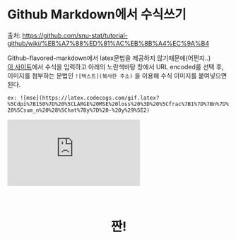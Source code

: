 # Github Markdown에서 수식쓰기

출처: https://github.com/snu-stat/tutorial-github/wiki/%EB%A7%88%ED%81%AC%EB%8B%A4%EC%9A%B4

Github-flavored-markdown에서 latex문법을 제공하지 않기때문에(어쩐지..)
<br/>
[이 사이트](https://www.codecogs.com/latex/eqneditor.php)에서 수식을 입력하고 아래의 노란색바탕 창에서 URL encoded를 선택 후,    
이미지를 첨부하는 문법인 `![텍스트](복사한 주소)` 을 이용해 수식 이미지를 붙여넣으면 된다.

`ex: ![mse](https://latex.codecogs.com/gif.latex?%5Cdpi%7B150%7D%20%5CLARGE%20MSE%20loss%20%3D%20%5Cfrac%7B1%7D%7Bn%7D%20%5Csum_n%20%28%5Chat%7By%7D%20-%20y%29%5E2) `
<br/>
<p align="center">
  
![MSE](https://latex.codecogs.com/gif.latex?%5Cdpi%7B150%7D%20%5CLARGE%20MSE%20loss%20%3D%20%5Cfrac%7B1%7D%7Bn%7D%20%5Csum_n%20%28%5Chat%7By%7D%20-%20y%29%5E2)

</p>
<br/>

<h1 align="center">짠!</h1>

